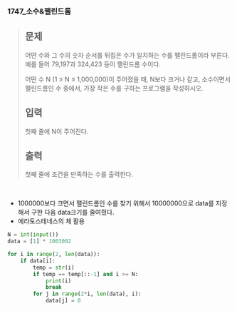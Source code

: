 ### 1747_소수&팰린드롬

> ## 문제
>
> 어떤 수와 그 수의 숫자 순서를 뒤집은 수가 일치하는 수를 팰린드롬이라 부른다. 예를 들어 79,197과 324,423 등이 팰린드롬 수이다.
>
> 어떤 수 N (1 ≤ N ≤ 1,000,000)이 주어졌을 때, N보다 크거나 같고, 소수이면서 팰린드롬인 수 중에서, 가장 작은 수를 구하는 프로그램을 작성하시오.
>
> ## 입력
>
> 첫째 줄에 N이 주어진다.
>
> ## 출력
>
> 첫째 줄에 조건을 만족하는 수를 출력한다.

<br>

- 1000000보다 크면서 팰린드롬인 수를 찾기 위해서 10000000으로 data를 지정해서 구한 다음 data크기를 줄여줬다.
- 에라토스테네스의 체 활용

```python
N = int(input())
data = [1] * 1003002

for i in range(2, len(data)):
    if data[i]:
        temp = str(i)
        if temp == temp[::-1] and i >= N:
            print(i)
            break
        for j in range(2*i, len(data), i):
            data[j] = 0
```

